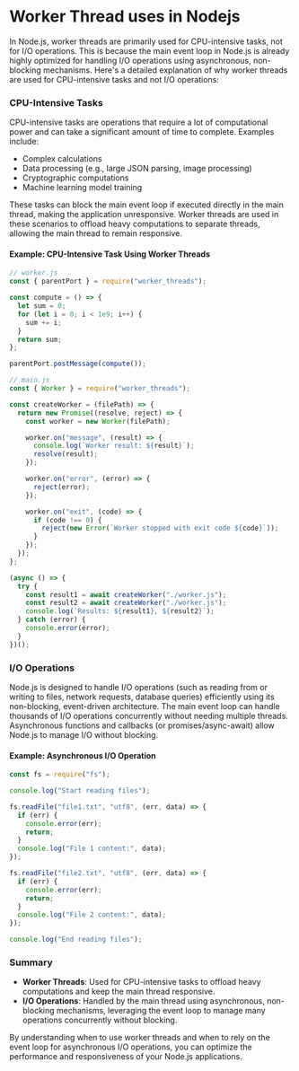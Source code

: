# Worker Thread uses in Nodejs

In Node.js, worker threads are primarily used for CPU-intensive tasks, not for I/O operations. This is because the main event loop in Node.js is already highly optimized for handling I/O operations using asynchronous, non-blocking mechanisms. Here's a detailed explanation of why worker threads are used for CPU-intensive tasks and not I/O operations:

### CPU-Intensive Tasks

CPU-intensive tasks are operations that require a lot of computational power and can take a significant amount of time to complete. Examples include:

- Complex calculations
- Data processing (e.g., large JSON parsing, image processing)
- Cryptographic computations
- Machine learning model training

These tasks can block the main event loop if executed directly in the main thread, making the application unresponsive. Worker threads are used in these scenarios to offload heavy computations to separate threads, allowing the main thread to remain responsive.

#### Example: CPU-Intensive Task Using Worker Threads

```javascript
// worker.js
const { parentPort } = require("worker_threads");

const compute = () => {
  let sum = 0;
  for (let i = 0; i < 1e9; i++) {
    sum += i;
  }
  return sum;
};

parentPort.postMessage(compute());
```

```javascript
// main.js
const { Worker } = require("worker_threads");

const createWorker = (filePath) => {
  return new Promise((resolve, reject) => {
    const worker = new Worker(filePath);

    worker.on("message", (result) => {
      console.log(`Worker result: ${result}`);
      resolve(result);
    });

    worker.on("error", (error) => {
      reject(error);
    });

    worker.on("exit", (code) => {
      if (code !== 0) {
        reject(new Error(`Worker stopped with exit code ${code}`));
      }
    });
  });
};

(async () => {
  try {
    const result1 = await createWorker("./worker.js");
    const result2 = await createWorker("./worker.js");
    console.log(`Results: ${result1}, ${result2}`);
  } catch (error) {
    console.error(error);
  }
})();
```

### I/O Operations

Node.js is designed to handle I/O operations (such as reading from or writing to files, network requests, database queries) efficiently using its non-blocking, event-driven architecture. The main event loop can handle thousands of I/O operations concurrently without needing multiple threads. Asynchronous functions and callbacks (or promises/async-await) allow Node.js to manage I/O without blocking.

#### Example: Asynchronous I/O Operation

```javascript
const fs = require("fs");

console.log("Start reading files");

fs.readFile("file1.txt", "utf8", (err, data) => {
  if (err) {
    console.error(err);
    return;
  }
  console.log("File 1 content:", data);
});

fs.readFile("file2.txt", "utf8", (err, data) => {
  if (err) {
    console.error(err);
    return;
  }
  console.log("File 2 content:", data);
});

console.log("End reading files");
```

### Summary

- **Worker Threads**: Used for CPU-intensive tasks to offload heavy computations and keep the main thread responsive.
- **I/O Operations**: Handled by the main thread using asynchronous, non-blocking mechanisms, leveraging the event loop to manage many operations concurrently without blocking.

By understanding when to use worker threads and when to rely on the event loop for asynchronous I/O operations, you can optimize the performance and responsiveness of your Node.js applications.
